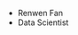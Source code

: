 - Renwen Fan
- Data Scientist

<!---
renwenfan/renwenfan is a ✨ special ✨ repository because its `README.md` (this file) appears on your GitHub profile.
You can click the Preview link to take a look at your changes.
--->
